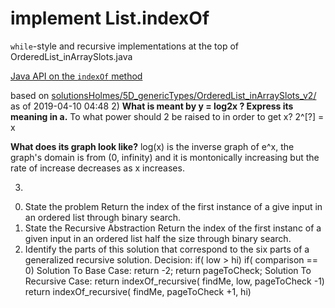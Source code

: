 # implement List.indexOf

`while`-style and recursive implementations at the top of
OrderedList_inArraySlots.java

[Java API on the `indexOf` method](https://docs.oracle.com/javase/10/docs/api/java/util/List.html#indexOf(java.lang.Object))

based on [solutionsHolmes/5D_genericTypes/OrderedList_inArraySlots_v2/](https://github.com/stuyvesant-cs/solutionsHolmes/tree/master/5D_genericTypes/OrderedList_inArraySlots_v2)
as of 2019-04-10 04:48
2) 
**What is meant by y = log2x ? Express its meaning in a.**
To what power should 2 be raised to in order to get x? 2^[?] = x

**What does its graph look like?**
log(x) is the inverse graph of e^x, the graph's domain is from (0, infinity) and it is montonically increasing but the rate of increase decreases as x increases.

3)
  0. State the problem
    Return the index of the first instance of a give input in an ordered list through binary search.
  1. State the Recursive Abstraction
    Return the index of the first instanc of a given input in an ordered list half the size through binary search. 
  2. Identify the parts of this solution that correspond to the six parts of a generalized recursive solution. 
    Decision: if( low > hi)
              if( comparison == 0)
    Solution To Base Case: return -2; 
                           return pageToCheck;
    Solution To Recursive Case: return indexOf_recursive( findMe, low, pageToCheck -1)
                                return indexOf_recursive( findMe, pageToCheck +1, hi)
    
